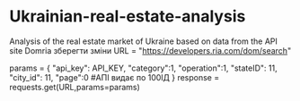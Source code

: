 # Ukrainian-real-estate-analysis
Analysis of the real estate market of Ukraine based on data from the API site Domria
зберегти зміни 
URL = "https://developers.ria.com/dom/search"

params = {
    "api_key": API_KEY,
    "category":1,
    "operation":1,
    "stateID": 11,
    "city_id": 11,
    "page":0 #АПІ видає по 100ІД
}
response = requests.get(URL,params=params)

